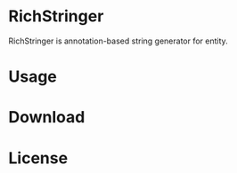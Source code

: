 # RichStringer
RichStringer is annotation-based string generator for entity.

# Usage 

# Download

# License


